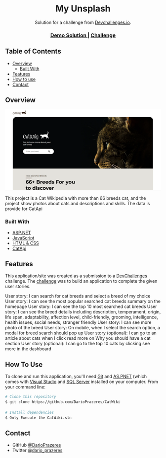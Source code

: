 <!-- Please update value in the {}  -->

<h1 align="center">My Unsplash</h1>

<div align="center">
   Solution for a challenge from  <a href="http://devchallenges.io" target="_blank">Devchallenges.io</a>.
</div>

<div align="center">
  <h3>
      <a href="http://myunsplash.somee.com/">
      Demo
    </a>
    <a href="https://github.com/DarioPrazeres/CatWiki">
      Solution
    </a>
    <span> | </span>
    <a href="https://devchallenges.io/challenges/f4NJ53rcfgrP6sBMD2jt">
      Challenge
    </a>
  </h3>
</div>

<!-- TABLE OF CONTENTS -->

## Table of Contents

- [Overview](#overview)
  - [Built With](#built-with)
- [Features](#features)
- [How to use](#how-to-use)
- [Contact](#contact)

<!-- OVERVIEW -->

## Overview

![screenshot](https://github.com/DarioPrazeres/CatWiki/blob/main/Banner.png)

This project is a Cat Wikipedia with more than 66 breeds cat, and the project show photos about cats and descriptions and skills. The data is provide for CatApi 

### Built With

<!-- This section should list any major frameworks that you built your project using. Here are a few examples.-->

- [ASP.NET](https://dotnet.microsoft.com/en-us/apps/aspnet)
- [JavaScript](https://www.javascript.com/)
- [HTML & CSS](https://www.w3schools.com/html/html_css.asp)
- [CatApi](https://developers.thecatapi.com/)

## Features

<!-- List the features of your application or follow the template. Don't share the figma file here :) -->

This application/site was created as a submission to a [DevChallenges](https://devchallenges.io/challenges) challenge. The [challenge](https://devchallenges.io/challenges/O2iGT9yBd6xZBrOcVirx) was to build an application to complete the given user stories.

User story: I can search for cat breeds and select a breed of my choice
User story: I can see the most popular searched cat breeds summary on the homepage
User story: I can see the top 10 most searched cat breeds
User story: I can see the breed details including description, temperament, origin, life span, adaptability, affection level, child-friendly, grooming, intelligence, health issues, social needs, stranger friendly
User story: I can see more photo of the breed
User story: On mobile, when I select the search option, a modal for breed search should pop up
User story (optional): I can go to an article about cats when I click read more on Why you should have a cat section
User story (optional): I can go to the top 10 cats by clicking see more in the dashboard

## How To Use

<!-- Example: -->

To clone and run this application, you'll need [Git](https://git-scm.com) and [AS.PNET](https://dotnet.microsoft.com/en-us/apps/aspnet) (which comes with [Visual Studio](https://visualstudio.microsoft.com/) and [SQL Server](https://www.microsoft.com/en-us/sql-server/sql-server-downloads) installed on your computer. From your command line:

```bash
# Clone this repository
$ git clone https://github.com/DarioPrazeres/CatWiki

# Install dependencies
$ Only Execute the CatWiki.sln


```



## Contact

- GitHub [@DarioPrazeres](https://github.com/DarioPrazeres)
- Twitter [@dario_prazeres](https://twitter.com/dario_prazeres)